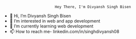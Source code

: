                             Hey There, I'm Divyansh Singh Bisen

- 👋 Hi, I’m Divyansh Singh Bisen
- 👀 I’m interested in web and app development
- 🌱 I’m currently learning web development
- 📫 How to reach me- linkedin.com/in/singhdivyansh08

<!---
Singh-Divyansh/Singh-Divyansh is a ✨ special ✨ repository because its `README.md` (this file) appears on your GitHub profile.
You can click the Preview link to take a look at your changes.
--->
